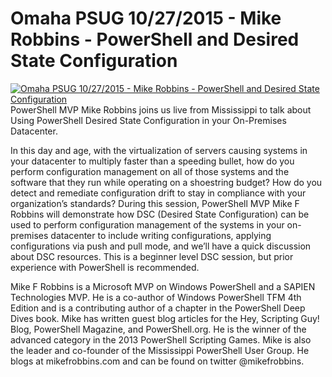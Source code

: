 ﻿# Omaha PSUG 10/27/2015 - Mike Robbins - PowerShell and Desired State Configuration

[![Omaha PSUG 10/27/2015 - Mike Robbins - PowerShell and Desired State Configuration](https://i3.ytimg.com/vi/Vfth5xUlYLM/hqdefault.jpg "Omaha PSUG 10/27/2015 - Mike Robbins - PowerShell and Desired State Configuration")](https://www.youtube.com/watch?v=Vfth5xUlYLM)
PowerShell MVP Mike Robbins joins us live from Mississippi to talk about Using PowerShell Desired State Configuration in your On-Premises Datacenter.

In this day and age, with the virtualization of servers causing systems in your datacenter to multiply faster than a speeding bullet, how do you perform configuration management on all of those systems and the software that they run while operating on a shoestring budget? How do you detect and remediate configuration drift to stay in compliance with your organization’s standards? During this session, PowerShell MVP Mike F Robbins will demonstrate how DSC (Desired State Configuration) can be used to perform configuration management of the systems in your on-premises datacenter to include writing configurations, applying configurations via push and pull mode, and we’ll have a quick discussion about DSC resources. This is a beginner level DSC session, but prior experience with PowerShell is recommended.

Mike F Robbins is a Microsoft MVP on Windows PowerShell and a SAPIEN Technologies MVP. He is a co-author of Windows PowerShell TFM 4th Edition and is a contributing author of a chapter in the PowerShell Deep Dives book. Mike has written guest blog articles for the Hey, Scripting Guy! Blog, PowerShell Magazine, and PowerShell.org. He is the winner of the advanced category in the 2013 PowerShell Scripting Games. Mike is also the leader and co-founder of the Mississippi PowerShell User Group. He blogs at mikefrobbins.com and can be found on twitter @mikefrobbins.


